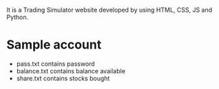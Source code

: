 It is a Trading Simulator website developed by using HTML, CSS, JS and Python.

# Sample account
* pass.txt contains password
* balance.txt contains balance available
* share.txt contains stocks bought
